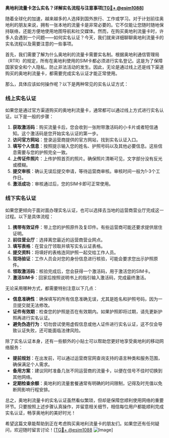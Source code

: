 **奥地利流量卡怎么实名？详解实名流程与注意事项[[TG💪+ @esim1088](https://t.me/s/esim1088)]**

随着全球化的加速，越来越多的人选择到国外旅行、工作或学习。对于计划前往奥地利的朋友来说，拥有一张本地的流量卡是非常必要的。它不仅能让您随时随地保持联络，还能方便地使用地图导航和社交媒体。然而，在购买奥地利流量卡时，许多人会遇到一个问题——如何实名认证？今天，我们就来详细聊聊奥地利流量卡的实名流程以及需要注意的一些事项。

首先，我们需要了解为什么奥地利的流量卡需要实名制。根据奥地利通信管理局（RTR）的规定，所有在奥地利使用的SIM卡都必须进行实名登记。这是为了保障国家安全和个人隐私，防止非法活动的发生。因此，无论是通过线上还是线下渠道购买的奥地利流量卡，都需要完成实名认证才能正常使用。

那么，具体应该如何操作呢？以下是两种常见的实名认证方式：

### **线上实名认证**
如果您是通过官方渠道购买的奥地利流量卡，通常都可以通过线上方式进行实名认证。以下是一般的步骤：
1. **获取激活码**：购买流量卡后，您会收到一张附带激活码的小卡片或者短信通知。这个激活码是您开始实名认证的第一步。
2. **访问官方网站**：登录运营商提供的官方网站，找到实名认证入口。
3. **填写个人信息**：按照提示输入您的姓名、护照号码以及其他必要信息。这些信息需要与您的护照完全一致。
4. **上传证件照片**：上传护照首页的照片。确保照片清晰可见，文字部分没有反光或模糊。
5. **提交审核**：确认无误后提交申请，等待运营商审核。审核时间一般为1-3个工作日。
6. **激活成功**：审核通过后，您的SIM卡即可正常使用。

### **线下实名认证**
如果您更倾向于面对面办理实名认证，也可以选择去当地的运营商营业厅完成这一过程。以下是具体流程：
1. **携带有效证件**：带上您的护照原件及复印件。有些运营商可能还要求提供居住证明。
2. **前往营业厅**：选择离您最近的运营商营业网点。
3. **填写表格**：在营业厅领取并填写实名认证表格。
4. **提交资料**：将填好的表格连同护照一起交给工作人员。
5. **现场验证**：工作人员会对您的身份信息进行核验，可能会要求您出示护照原件。
6. **领取激活码**：核验完成后，您会获得一个激活码，用于激活您的SIM卡。
7. **激活SIM卡**：回家后按照说明书上的指引输入激活码，完成最终激活。

无论采用哪种方式，都需要特别注意以下几点：
- **信息准确性**：确保填写的所有信息准确无误，尤其是姓名和护照号码，因为一旦提交就无法修改。
- **证件有效期**：检查您的护照是否在有效期内。如果护照即将过期，请先更新护照再进行实名认证。
- **避免伪造行为**：切勿尝试使用虚假信息或他人证件进行实名认证，这不仅会导致认证失败，还可能面临法律风险。

除了实名认证本身，还有一些额外的小贴士可以帮助您更好地享受奥地利的移动网络服务：
- **提前规划**：在出发前，可以通过运营商官网查询支持的语言种类和服务范围，确保满足个人需求。
- **备用方案**：建议同时准备几张不同运营商的流量卡，以便在信号不佳时切换到其他网络。
- **定期检查余额**：奥地利的流量套餐通常有明确的时间限制，记得及时充值以免断网影响行程安排。

总之，奥地利流量卡的实名认证虽然看似繁琐，但却是保障您顺利使用网络的重要环节。只要按照上述步骤认真操作，并留意相关细节，相信每位用户都能顺利完成实名认证，畅享奥地利的美好时光！

希望这篇文章能帮助到正在考虑购买奥地利流量卡的朋友们。如果您还有任何疑问，欢迎随时留言讨论！[[TG💪+ @esim1088](https://t.me/s/esim1088) ![Image](https://i.postimg.cc/4NQfJmqS/Snipaste-2025-05-13-00-14-12.png)]